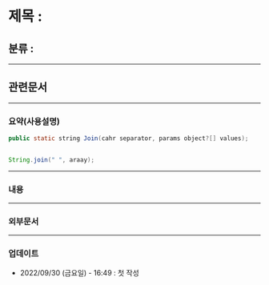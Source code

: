 # 제목 :

## 분류 : 

---
## 관련문서

----
### 요약(사용설명)
``` Java
public static string Join(cahr separator, params object?[] values);


String.join(" ", araay);
```
---
### 내용

----
### 외부문서

----
### 업데이트
-  2022/09/30 (금요일) - 16:49 : 첫 작성







